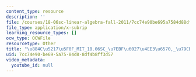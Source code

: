 ```yaml
---
content_type: resource
description: ''
file: /courses/18-06sc-linear-algebra-fall-2011/7cc74e90be695a7584d88df4b8ff3d57_884c52175f0f_MIT_18.06SC_7ebf60274ee36570-_79cb_2011.vtt
file_type: application/x-subrip
learning_resource_types: []
ocw_type: OCWFile
resourcetype: Other
title: "\u884C\u5217\u5F0F_MIT_18.06SC_\u7EBF\u6027\u4EE3\u6570,_\u79CB_2011.srt"
uid: 7cc74e90-be69-5a75-84d8-8df4b8ff3d57
video_metadata:
  youtube_id: null
---
```

